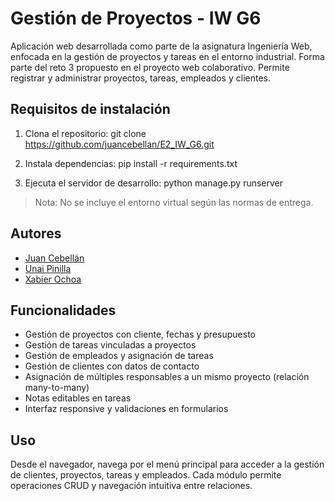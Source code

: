 
# Gestión de Proyectos - IW G6
Aplicación web desarrollada como parte de la asignatura Ingeniería Web, enfocada en la gestión de proyectos y tareas en el entorno industrial. Forma parte del reto 3 propuesto en el proyecto web colaborativo. Permite registrar y administrar proyectos, tareas, empleados y clientes.


## Requisitos de instalación

1. Clona el repositorio:
git clone https://github.com/juancebellan/E2_IW_G6.git

3. Instala dependencias:
pip install -r requirements.txt

4. Ejecuta el servidor de desarrollo:
python manage.py runserver

> Nota: No se incluye el entorno virtual según las normas de entrega.

## Autores

- [Juan Cebellán](https://www.github.com/juancebellan)
- [Unai Pinilla](https://www.github.com/unaipini)
- [Xabier Ochoa](https://www.github.com/Xabierlb)


## Funcionalidades

- Gestión de proyectos con cliente, fechas y presupuesto
- Gestión de tareas vinculadas a proyectos
- Gestión de empleados y asignación de tareas
- Gestión de clientes con datos de contacto
- Asignación de múltiples responsables a un mismo proyecto (relación many-to-many)
- Notas editables en tareas
- Interfaz responsive y validaciones en formularios

## Uso

Desde el navegador, navega por el menú principal para acceder a la gestión de clientes, proyectos, tareas y empleados. Cada módulo permite operaciones CRUD y navegación intuitiva entre relaciones.
